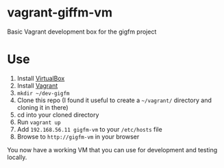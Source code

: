 # vagrant-giffm-vm
Basic Vagrant development box for the gigfm project

# Use

1. Install [VirtualBox](https://www.virtualbox.org/)
2. Install [Vagrant](https://www.vagrantup.com/)
3. `mkdir ~/dev-gigfm`
4. Clone this repo (I found it useful to create a `~/vagrant/` directory and cloning it in there)
5. cd into your cloned directory
6. Run `vagrant up`
7. Add `192.168.56.11 gigfm-vm` to your `/etc/hosts` file
8. Browse to `http://gigfm-vm` in your browser

You now have a working VM that you can use for development and testing locally.




